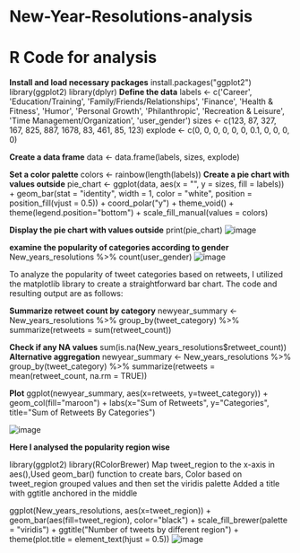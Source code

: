 # New-Year-Resolutions-analysis

# R Code for analysis

**Install and load necessary packages**
install.packages("ggplot2")
library(ggplot2)
library(dplyr)
**Define the data**
labels <- c('Career', 'Education/Training', 'Family/Friends/Relationships', 'Finance',
            'Health & Fitness', 'Humor', 'Personal Growth', 'Philanthropic',
            'Recreation & Leisure', 'Time Management/Organization', 'user_gender')
sizes <- c(123, 87, 327, 167, 825, 887, 1678, 83, 461, 85, 123)
explode <- c(0, 0, 0, 0, 0, 0, 0.1, 0, 0, 0, 0)

**Create a data frame**
data <- data.frame(labels, sizes, explode)

**Set a color palette**
colors <- rainbow(length(labels))
**Create a pie chart with values outside**
pie_chart <- ggplot(data, aes(x = "", y = sizes, fill = labels)) +
  geom_bar(stat = "identity", width = 1, color = "white", position = position_fill(vjust = 0.5)) +
  coord_polar("y") +
  theme_void() +
  theme(legend.position="bottom") +
  scale_fill_manual(values = colors)

**Display the pie chart with values outside**
print(pie_chart)
![image](https://github.com/tav97/New-Year-Resolutions-analysis/assets/151886105/ee5264f3-bbc7-4fdd-b59c-708a16b0c052)

**examine the popularity of categories according to gender**
New_years_resolutions %>% 
  count(user_gender)
![image](https://github.com/tav97/New-Year-Resolutions-analysis/assets/151886105/d20d883f-fa3a-4dd5-a0f9-550ab61176ea)

To analyze the popularity of tweet categories based on retweets, 
I utilized the matplotlib library to create a straightforward bar chart. The code and resulting output are as follows:

**Summarize retweet count by category**
newyear_summary <- New_years_resolutions %>% 
  group_by(tweet_category) %>%
  summarize(retweets = sum(retweet_count))

**Check if any NA values**
sum(is.na(New_years_resolutions$retweet_count))
**Alternative aggregation**
newyear_summary <- New_years_resolutions %>%
  group_by(tweet_category) %>%
  summarize(retweets = mean(retweet_count, na.rm = TRUE))

**Plot** 
ggplot(newyear_summary, aes(x=retweets, y=tweet_category)) + 
  geom_col(fill="maroon") +
  labs(x="Sum of Retweets", 
       y="Categories",
       title="Sum of Retweets By Categories")

![image](https://github.com/tav97/New-Year-Resolutions-analysis/assets/151886105/bafc509c-5ea0-4958-bab9-4d921344918e)

**Here I analysed the popularity region wise**

library(ggplot2)
library(RColorBrewer)
Map tweet_region to the x-axis in aes(),Used geom_bar() function to create bars, Color based on tweet_region grouped values and then set the viridis palette
Added a title with ggtitle anchored in the middle

ggplot(New_years_resolutions, aes(x=tweet_region)) +
  geom_bar(aes(fill=tweet_region), color="black") + 
  scale_fill_brewer(palette = "viridis") +
  ggtitle("Number of tweets by different region") +
  theme(plot.title = element_text(hjust = 0.5))
![image](https://github.com/tav97/New-Year-Resolutions-analysis/assets/151886105/6de7e51f-2925-428d-938e-c3ce2d55adaf)


